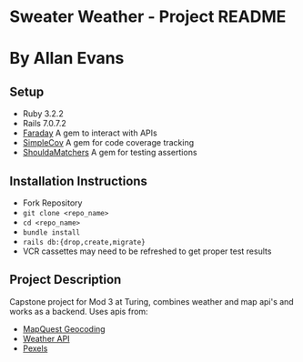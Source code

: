 # Sweater Weather - Project README
# By Allan Evans

## Setup
- Ruby 3.2.2
- Rails 7.0.7.2
- [Faraday](https://github.com/lostisland/faraday) A gem to interact with APIs
- [SimpleCov](https://github.com/simplecov-ruby/simplecov) A gem for code coverage tracking
- [ShouldaMatchers](https://github.com/thoughtbot/shoulda-matchers) A gem for testing assertions

## Installation Instructions
 - Fork Repository
 - `git clone <repo_name>`
 - `cd <repo_name>`
 - `bundle install`   
 - `rails db:{drop,create,migrate}`
 - VCR cassettes may need to be refreshed to get proper test results

## Project Description
Capstone project for Mod 3 at Turing, combines weather and map api's and works as a backend.
Uses apis from:
  - [MapQuest Geocoding](https://developer.mapquest.com/documentation/geocoding-api/)
  - [Weather API](https://www.weatherapi.com/)
  - [Pexels](https://www.pexels.com/api/)